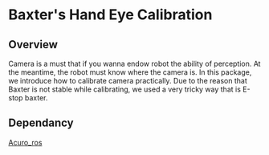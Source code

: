 ﻿# Baxter's Hand Eye Calibration
## Overview
Camera is a must that if you wanna endow robot the ability of perception. At the meantime, the robot must know where the camera is. In this package, we introduce how to calibrate camera practically. Due to the reason that Baxter is not stable while calibrating, we used a very tricky way that is E-stop baxter. 

## Dependancy
[Acuro_ros](https://github.com/jhu-lcsr/aruco_hand_eye)

